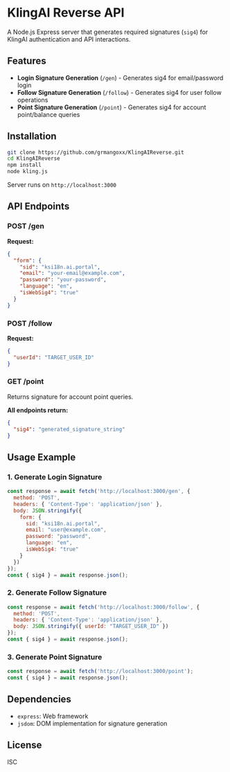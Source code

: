 # KlingAI Reverse API

A Node.js Express server that generates required signatures (`sig4`) for KlingAI authentication and API interactions.

## Features

- **Login Signature Generation** (`/gen`) - Generates sig4 for email/password login
- **Follow Signature Generation** (`/follow`) - Generates sig4 for user follow operations  
- **Point Signature Generation** (`/point`) - Generates sig4 for account point/balance queries

## Installation

```bash
git clone https://github.com/grmangoxx/KlingAIReverse.git
cd KlingAIReverse
npm install
node kling.js
```

Server runs on `http://localhost:3000`

## API Endpoints

### POST /gen
**Request:**
```json
{
  "form": {
    "sid": "ksi18n.ai.portal",
    "email": "your-email@example.com",
    "password": "your-password",
    "language": "en",
    "isWebSig4": "true"
  }
}
```

### POST /follow
**Request:**
```json
{
  "userId": "TARGET_USER_ID"
}
```

### GET /point
Returns signature for account point queries.

**All endpoints return:**
```json
{
  "sig4": "generated_signature_string"
}
```

## Usage Example

### 1. Generate Login Signature
```javascript
const response = await fetch('http://localhost:3000/gen', {
  method: 'POST',
  headers: { 'Content-Type': 'application/json' },
  body: JSON.stringify({
    form: {
      sid: "ksi18n.ai.portal",
      email: "user@example.com",
      password: "password",
      language: "en",
      isWebSig4: "true"
    }
  })
});
const { sig4 } = await response.json();
```

### 2. Generate Follow Signature
```javascript
const response = await fetch('http://localhost:3000/follow', {
  method: 'POST',
  headers: { 'Content-Type': 'application/json' },
  body: JSON.stringify({ userId: "TARGET_USER_ID" })
});
const { sig4 } = await response.json();
```

### 3. Generate Point Signature
```javascript
const response = await fetch('http://localhost:3000/point');
const { sig4 } = await response.json();
```

## Dependencies

- `express`: Web framework
- `jsdom`: DOM implementation for signature generation

## License

ISC
